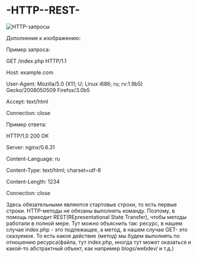 # -HTTP--REST-

![HTTP-запросы](https://user-images.githubusercontent.com/97500383/155092961-720f3ec8-b62d-4e31-9e7a-819cf0c7b58a.png)

Дополнение к изображению:

Пример запроса: 

GET /index.php HTTP/1.1

Host: example.com

User-Agent: Mozilla/5.0 (X11; U; Linux i686; ru; rv:1.9b5) Gecko/2008050509 Firefox/3.0b5

Accept: text/html

Connection: close

Пример ответа: 

HTTP/1.0 200 OK

Server: nginx/0.6.31

Content-Language: ru

Content-Type: text/html; charset=utf-8

Content-Length: 1234

Connection: close

Здесь обязательными являются стартовые строки, то есть первые строки.
HTTP-методы не обязаны выполнять команду. Поэтому, в помощь приходит REST(REpresentational State Transfer), чтобы методы работали в полной мере. Тут можно объяснить так: ресурс, в нашем случае index.php - это подлежащее, а метод, в нашем случае GET- это сказуемое. То есть какое действие (метод) мы будем выполнять по отношению ресурса(файла, тут index.php, иногда тут может оказаться и какой-то абстрактный объект, как например blogs/webdev/ и т.д.)

